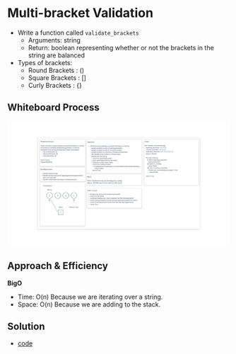 # Multi-bracket Validation

* Write a function called `validate_brackets`
  * Arguments: string
  * Return: boolean representing whether or not the brackets in the string are balanced
* Types of brackets:
  * Round Brackets : ()
  * Square Brackets : []
  * Curly Brackets : {}

## Whiteboard Process

![stack_queue_brackets](stack_queue_brackets.png)

## Approach & Efficiency

**BigO**
* Time: O(n) Because we are iterating over a string.
* Space: O(n) Because we are adding to the stack.

## Solution

* [code](/Users/Alex/projects/data-structures-and-algorithms/python/code_challenges/stack_queue_brackets.py)
